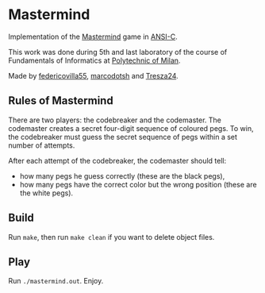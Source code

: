# Mastermind
Implementation of the [Mastermind](https://github.com/Tresza24) game in [ANSI-C](https://en.wikipedia.org/wiki/ANSI_C).

This work was done during 5th and last laboratory of the course of Fundamentals of Informatics at [Polytechnic of Milan](https://www.polimi.it/).

Made by [federicovilla55](https://github.com/federicovilla55/), [marcodotsh](https://github.com/marcodotsh/) and [Tresza24](https://github.com/Tresza24).

Rules of Mastermind
-------------------
There are two players: the codebreaker and the codemaster.
The codemaster creates a secret four-digit sequence of coloured pegs.
To win, the codebreaker must guess the secret sequence of pegs within a set number of attempts.

After each attempt of the codebreaker, the codemaster should tell:
- how many pegs he guess correctly (these are the black pegs),
- how many pegs have the correct color but the wrong position (these are the white pegs).

Build
-----
Run `make`, then run `make clean` if you want to delete object files.

Play
---
Run `./mastermind.out`.
Enjoy.


